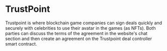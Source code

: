 TrustPoint
===

Trustpoint is where blockchain game companies can sign deals quickly and securely with celebrities to use their avatar in the games (as NFTs). Both parties can discuss the terms of the agreement in the website's chat section and then create an agreement on the Trustpoint deal controller smart contract.
